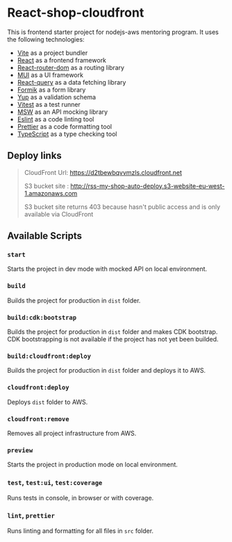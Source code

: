 # React-shop-cloudfront

This is frontend starter project for nodejs-aws mentoring program. It uses the following technologies:

- [Vite](https://vitejs.dev/) as a project bundler
- [React](https://beta.reactjs.org/) as a frontend framework
- [React-router-dom](https://reactrouterdotcom.fly.dev/) as a routing library
- [MUI](https://mui.com/) as a UI framework
- [React-query](https://react-query-v3.tanstack.com/) as a data fetching library
- [Formik](https://formik.org/) as a form library
- [Yup](https://github.com/jquense/yup) as a validation schema
- [Vitest](https://vitest.dev/) as a test runner
- [MSW](https://mswjs.io/) as an API mocking library
- [Eslint](https://eslint.org/) as a code linting tool
- [Prettier](https://prettier.io/) as a code formatting tool
- [TypeScript](https://www.typescriptlang.org/) as a type checking tool

## Deploy links

> CloudFront Url: <https://d2tbewbqvvmzls.cloudfront.net>
>
> S3 bucket site : <http://rss-my-shop-auto-deploy.s3-website-eu-west-1.amazonaws.com>
>
> S3 bucket site returns 403 because hasn't public access and is only available via CloudFront

## Available Scripts

### `start`

Starts the project in dev mode with mocked API on local environment.

### `build`

Builds the project for production in `dist` folder.

### `build:cdk:bootstrap`

Builds the project for production in `dist` folder and makes CDK bootstrap. CDK bootstrapping is not available if the project has not yet been builded.

### `build:cloudfront:deploy`

Builds the project for production in `dist` folder and deploys it to AWS.

### `cloudfront:deploy`

Deploys `dist` folder to AWS.

### `cloudfront:remove`

Removes all project infrastructure from AWS.

### `preview`

Starts the project in production mode on local environment.

### `test`, `test:ui`, `test:coverage`

Runs tests in console, in browser or with coverage.

### `lint`, `prettier`

Runs linting and formatting for all files in `src` folder.

